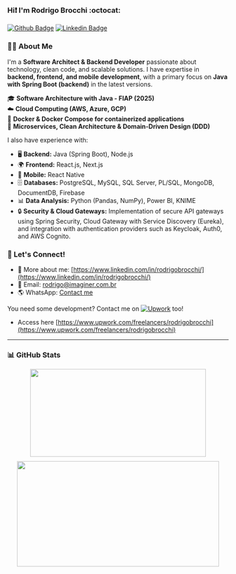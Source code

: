 ### Hi❗ I'm Rodrigo Brocchi :octocat:

[![Github Badge](https://img.shields.io/badge/-Github-000?style=flat-square&logo=Github&logoColor=white&link=https://github.com/brocchirodrigo/)](https://github.com/brocchirodrigo/)
[![Linkedin Badge](https://img.shields.io/badge/-LinkedIn-blue?style=flat-square&logo=Linkedin&logoColor=white&link=https://www.linkedin.com/in/rodrigobrocchi/)](https://www.linkedin.com/in/rodrigobrocchi/)

### 👨‍💻 About Me

I'm a **Software Architect & Backend Developer** passionate about technology, clean code, and scalable solutions. I have expertise in **backend, frontend, and mobile development**, with a primary focus on **Java with Spring Boot (backend)** in the latest versions.

🎓 **Software Architecture with Java - FIAP (2025)**  
☁️ **Cloud Computing (AWS, Azure, GCP)**  
🐳 **Docker & Docker Compose for containerized applications**  
🚀 **Microservices, Clean Architecture & Domain-Driven Design (DDD)**

I also have experience with:
- 🖥 **Backend:** Java (Spring Boot), Node.js
- 🌍 **Frontend:** React.js, Next.js
- 📱 **Mobile:** React Native
- 🗄 **Databases:** PostgreSQL, MySQL, SQL Server, PL/SQL, MongoDB, DocumentDB, Firebase
- 📊 **Data Analysis:** Python (Pandas, NumPy), Power BI, KNIME
- 🔒 **Security & Cloud Gateways:** Implementation of secure API gateways using Spring Security, Cloud Gateway with Service Discovery (Eureka), and integration with authentication providers such as Keycloak, Auth0, and AWS Cognito.

### 📢 Let's Connect!

- 💬 More about me: [https://www.linkedin.com/in/rodrigobrocchi/](https://www.linkedin.com/in/rodrigobrocchi/)
- 📩 Email: [rodrigo@imaginer.com.br](mailto:rodrigo@imaginer.com.br)
- 🌎 WhatsApp: [Contact me](https://api.whatsapp.com/send?phone=5511981338833)

You need some development? Contact me on [![Upwork](https://img.shields.io/badge/Upwork-6fda44?style=for-the-badge&logo=upwork&logoColor=white)](https://www.upwork.com/freelancers/rodrigobrocchi) too!
  - Access here [https://www.upwork.com/freelancers/rodrigobrocchi](https://www.upwork.com/freelancers/rodrigobrocchi)

---

### 📊 GitHub Stats

<div align="center">
  <div style="display: flex; flex-wrap: wrap; justify-content: center; gap: 10px;">
    <div>
      <img width="400px" height="200px" src="https://github-readme-stats.vercel.app/api/top-langs/?username=brocchirodrigo&layout=compact&theme=dark&hide=Objective-C,CSS,HTML,Starlark,Ruby,Shell" />
    </div>
    <div>
      <img width="460px" height="240px" src="https://github-readme-stats.vercel.app/api?username=brocchirodrigo&count_private=true&show_icons=true&custom_title=Github%20Status&theme=dark" />
    </div>
  </div>
</div>
